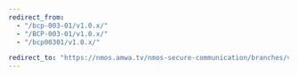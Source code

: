 ```yaml
---
redirect_from:
  - "/bcp-003-01/v1.0.x/"
  - "/BCP-003-01/v1.0.x/"
  - "/bcp00301/v1.0.x/"

redirect_to: "https://nmos.amwa.tv/nmos-secure-communication/branches/v1.0.x"
---
```

